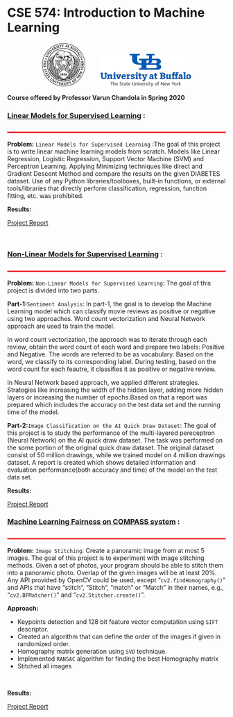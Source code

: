 # CSE 574: Introduction to Machine Learning
<p align="center">
<img src="Project-1/MD Files/ub.png" alt="ub_logo.jpg" width="100" height="100">&nbsp;&nbsp;&nbsp;&nbsp;&nbsp;&nbsp;&nbsp;&nbsp;&nbsp;<img src="Project-1/MD Files/ub logo.png" alt="ub_log.jpg"> <br>

  <b> Course offered by Professor Varun Chandola in Spring 2020 </b>
</p>

### [Linear Models for Supervised Learning](https://github.com/nihar0602/CSE-574-Into-to-Machine-Learning-Projects/tree/master/Project-1) :
<img src="Project-1/MD Files/bar.jpg" alt="bar.jpg" width="1100" height="3"> <br>

**Problem:** 
`Linear Models for Supervised Learning` :The goal of this project is to write linear machine learning models from scratch. Models like Linear Regression, Logistic Regression, Support Vector Machine (SVM) and Perceptron Learning. Applying Minimizing techniques like direct and Gradient Descent Method and compare the results on the given DIABETES dataset. Use of any Python libraries/toolboxes, built-in functions, or external tools/libraries that directly perform classification, regression, function fitting, etc. was prohibited. 

**Results:** <br>

[Project Report](https://github.com/nihar0602/CSE-574-Into-to-Machine-Learning-Projects/blob/master/Project-1/Report.pdf)


&nbsp;&nbsp;&nbsp;&nbsp;&nbsp;&nbsp;&nbsp;&nbsp;&nbsp;&nbsp;&nbsp;&nbsp;&nbsp;&nbsp;&nbsp;&nbsp;&nbsp;&nbsp;&nbsp;&nbsp;&nbsp;&nbsp;&nbsp;&nbsp;&nbsp;&nbsp;&nbsp;&nbsp;&nbsp;&nbsp;&nbsp;&nbsp;&nbsp;&nbsp;&nbsp;&nbsp;&nbsp;&nbsp;&nbsp;&nbsp;&nbsp;&nbsp;&nbsp;&nbsp;&nbsp;&nbsp;&nbsp;&nbsp;&nbsp;&nbsp;&nbsp;&nbsp;&nbsp;&nbsp;&nbsp;&nbsp;&nbsp;&nbsp;&nbsp;&nbsp;&nbsp;&nbsp;&nbsp;&nbsp;&nbsp;&nbsp;&nbsp;&nbsp;&nbsp;&nbsp;&nbsp;&nbsp;&nbsp;&nbsp;&nbsp;&nbsp;&nbsp;&nbsp;&nbsp;&nbsp;&nbsp;&nbsp;&nbsp;&nbsp;&nbsp;&nbsp;

### [Non-Linear Models for Supervised Learning](https://github.com/nihar0602/CSE-574-Into-to-Machine-Learning-Projects/tree/master/Project-2) :
<img src="Project-1/MD Files/bar.jpg" alt="bar.jpg" width="1100" height="3"> <br>

**Problem:** 
`Non-Linear Models for Supervised Learning`: The goal of this project is divided into two parts. 

**Part-1:**`Sentiment Analysis`: In part-1, the goal is to develop the Machine Learning model which can classify movie reviews as positive or negative using two approaches. Word count vectorization and Neural Network approach are used to train the model. 

In word count vectorization, the approach was to iterate through each review, obtain the word count of each word and prepare two labels: Positive and Negative. The words are referred to be as vocabulary. Based on the word, we classify to its corresponding label. During testing, based on the word count for each feautre, it classifies it as positive or negative review. 

In Neural Network based approach, we applied different strategies. Strategies like increasing the width of the hidden layer, adding more hidden layers or increasing the number of epochs.Based on that a report was prepared which includes the accuracy on the test data set and the running time of the model. 

**Part-2:**`Image Classification on the AI Quick Draw Dataset`: The goal of this project is to study the performance of the multi-layered pereceptron (Neural Network) on the AI quick draw dataset. The task was performed on the some portion of the original quick draw dataset. The original dataset consist of 50 million drawings, while we trained model on 4 million drawings dataset. A report is created which shows detailed information and evaluation performance(both accuracy and time) of the model on the test data set.  

**Results:** <br>

[Project Report](https://github.com/nihar0602/CSE-574-Into-to-Machine-Learning-Projects/blob/master/Project-2/report.pdf)


### [Machine Learning Fairness on COMPASS system](https://github.com/nihar0602/CSE-574-Into-to-Machine-Learning-Projects/tree/master/Project-3) :
<img src="Project-1/MD Files/bar.jpg" alt="bar.jpg" width="1100" height="3"> <br>

**Problem:** 
`Image Stitching`: Create a panoramic image from at most 5 images. The goal of this project is to experiment with image stitching methods. Given a set of photos, your
program should be able to stitch them into a panoramic photo. Overlap of the given images will be at least 20%. Any API provided by OpenCV could be used, except “`cv2.findHomography()`” and APIs that have “stitch”, “Stitch”, “match” or “Match” in their names, e.g., “`cv2.BFMatcher()`” and “`cv2.Stitcher.create()`”.

**Approach:**
- Keypoints detection and 128 bit feature vector computation using `SIFT` descriptor. 
- Created an algorithm that can define the order of the images if given in randomized order.
- Homography matrix generation using `SVD` technique.
- Implemented `RANSAC` algorithm for finding the best Homography matrix
- Stitched all images


&nbsp;&nbsp;&nbsp;&nbsp;&nbsp;&nbsp;&nbsp;&nbsp;&nbsp;&nbsp;&nbsp;&nbsp;&nbsp;&nbsp;&nbsp;&nbsp;&nbsp;&nbsp;&nbsp;&nbsp;&nbsp;&nbsp;&nbsp;&nbsp;&nbsp;&nbsp;&nbsp;&nbsp;&nbsp;&nbsp;&nbsp;&nbsp;&nbsp;&nbsp;&nbsp;&nbsp;&nbsp;&nbsp;&nbsp;&nbsp;&nbsp;&nbsp;&nbsp;&nbsp;&nbsp;&nbsp;&nbsp;&nbsp;&nbsp;&nbsp;&nbsp;&nbsp;&nbsp;&nbsp;&nbsp;&nbsp;&nbsp;&nbsp;&nbsp;&nbsp;&nbsp;&nbsp;&nbsp;&nbsp;&nbsp;&nbsp;&nbsp;&nbsp;&nbsp;&nbsp;&nbsp;&nbsp;&nbsp;&nbsp;&nbsp;&nbsp;&nbsp;&nbsp;&nbsp;&nbsp;&nbsp;&nbsp;&nbsp;&nbsp;&nbsp;&nbsp;

**Results:** <br> 

[Project Report](https://github.com/nihar0602/CSE-574-Into-to-Machine-Learning-Projects/blob/master/Project-3/report.pdf)
